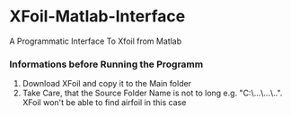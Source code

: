 # XFoil-Matlab-Interface
A Programmatic Interface To Xfoil from Matlab

### Informations before Running the Programm

1. Download XFoil and copy it to the Main folder
2. Take Care, that the Source Folder Name is not to long e.g. "C:\\...\\...\\..". XFoil won't be able to find airfoil in this case

